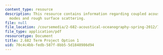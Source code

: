 ```yaml
---
content_type: resource
description: This resource contains information regarding coupled acoustic normal
  modes and rough surface scattering.
file: null
file_location: /coursemedia/2-682-acoustical-oceanography-spring-2012/70c4c4bbfedb587f8bb55d1848986d94_MIT2_682S12_termproject_01.pdf
file_type: application/pdf
resourcetype: Document
title: 2.682 Term Project Option 1
uid: 70c4c4bb-fedb-587f-8bb5-5d1848986d94
---
```

